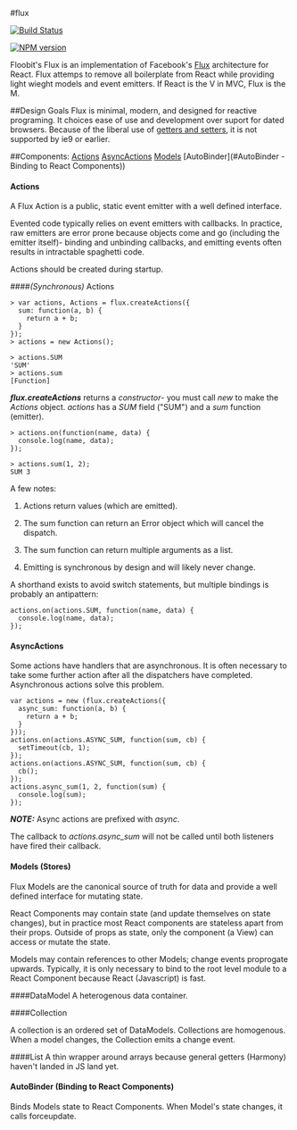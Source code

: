 #flux

[![Build Status](https://travis-ci.org/Floobits/flukes.svg)](https://travis-ci.org/Floobits/flukes)

[![NPM version](https://badge.fury.io/js/flukes.svg)](http://badge.fury.io/js/flukes)

Floobit's Flux is an implementation of Facebook's [Flux](http://facebook.github.io/react/docs/flux-overview.html) architecture for React.  Flux attemps to remove all boilerplate from React while providing light wieght models and event emitters. If React is the V in MVC, Flux is the M.

##Design Goals
Flux is minimal, modern, and designed for reactive programing.  It choices ease of use and development over suport for dated browsers.  Because of the liberal use of  [getters and setters](https://developer.mozilla.org/en-US/docs/Web/JavaScript/Guide/Working_with_Objects#Defining_getters_and_setters), it is not supported by ie9 or earlier.

##Components:
[Actions](#Actions)
[AsyncActions](#AsyncActions)
[Models](#Models)
[AutoBinder](#AutoBinder - Binding to React Components))

#### <a name="Actions"></a>Actions
A Flux Action is a public, static event emitter with a well defined interface.  

Evented code typically relies on event emitters with callbacks.  In practice, raw emitters are error prone because objects come and go (including the emitter itself)-  binding and unbinding callbacks, and emitting events often results in intractable spaghetti code.

Actions should be created during startup.

####*(Synchronous)* Actions
```
> var actions, Actions = flux.createActions({
  sum: function(a, b) {
    return a + b;
  }
});
> actions = new Actions();

> actions.SUM
'SUM'
> actions.sum
[Function]
```
***flux.createActions*** returns a *constructor*- you must call *new* to make the *Actions* object.  *actions* has a *SUM* field ("SUM") and a *sum* function (emitter).

```
> actions.on(function(name, data) {
  console.log(name, data);
});

> actions.sum(1, 2);
SUM 3
```

A few notes:

1. Actions return values (which are emitted).

2. The sum function can return an Error object which will cancel the dispatch.

3. The sum function can return multiple arguments as a list.

4. Emitting is synchronous by design and will likely never change.


A shorthand exists to avoid switch statements, but multiple bindings is probably an antipattern:
```
actions.on(actions.SUM, function(name, data) {
  console.log(name, data);
});
```
#### <a name="AsyncActions"></a>AsyncActions

Some actions have handlers that are asynchronous.  It is often necessary to take some further action after all the dispatchers have completed.  Asynchronous actions solve this problem.

```
var actions = new (flux.createActions({
  async_sum: function(a, b) {
    return a + b;
  }
}));
actions.on(actions.ASYNC_SUM, function(sum, cb) {
  setTimeout(cb, 1);
});
actions.on(actions.ASYNC_SUM, function(sum, cb) {
  cb();
});
actions.async_sum(1, 2, function(sum) {
  console.log(sum);
});
```
***NOTE:*** Async actions are prefixed with *async*.  

The callback to *actions.async_sum* will not be called until both listeners have fired their callback.  

#### <a name="Models"></a>Models (Stores)

Flux Models are the canonical source of truth for data and provide a well defined interface for mutating state.  

React Components may contain state (and update themselves on state changes), but in practice most React components are stateless apart from their props.  Outside of props as state, only the component (a View) can access or mutate the state.

Models may contain references to other Models; change events proprogate upwards.  Typically, it is only necessary to bind to the root level module to a React Component because React (Javascript) is fast.

####DataModel
A heterogenous data container.

####Collection

A collection is an ordered set of DataModels. Collections are homogenous.  When a model changes, the Collection emits a change event.

####List
A thin wrapper around arrays because general getters (Harmony) haven't landed in JS land yet.

#### <a name="AutoBinder"></a>AutoBinder (Binding to React Components)
Binds Models state to React Components.  When Model's state changes, it calls forceupdate.
